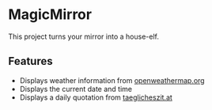 # MagicMirror
This project turns your mirror into a house-elf.

## Features
* Displays weather information from [openweathermap.org](https://openweathermap.org)
* Displays the current date and time
* Displays a daily quotation from [taeglicheszit.at](https://taeglicheszit.at)
